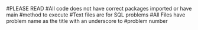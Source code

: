 #PLEASE READ
#All code does not have correct packages imported or have main
#method to execute
#Text files are for SQL problems
#All Files have problem name as the title with an underscore to
#problem number